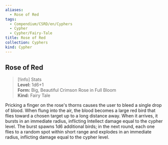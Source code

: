 ```yaml
---
aliases:
  - Rose of Red
tags:
  - Compendium/CSRD/en/Cyphers
  - Cypher
  - Cypher/Fairy-Tale
title: Rose of Red
collection: Cyphers
kind: Cypher
---
```

## Rose of Red  
>[!info] Stats  
> **Level:** 1d6+1  
> **Form:** Big, Beautiful Crimson Rose in Full Bloom  
> **Kind:** Fairy Tale
  
Pricking a finger on the rose's thorns causes the user to bleed a single drop of blood. When flung into the air, the blood becomes a large red bird that flies toward a chosen target up to a long distance away. When it arrives, it bursts in an immediate radius, inflicting Intellect damage equal to the cypher level. The burst spawns 1d6 additional birds; in the next round, each one flies to a random spot within short range and explodes in an immediate radius, inflicting damage equal to the cypher level.
